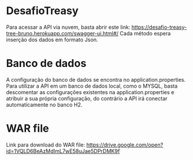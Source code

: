 # DesafioTreasy

Para acessar a API via nuvem, basta abrir este link: https://desafio-treasy-tree-bruno.herokuapp.com/swagger-ui.html#/
Cada método espera inserção dos dados em formato Json.

# Banco de dados

A configuração do banco de dados se encontra no application.properties.
Para utilizar a API em um banco de dados local, como o MYSQL, basta descomentar as configurações existentes na application.properties e atribuir a sua própria configuração, do contrário a API irá conectar automaticamente no banco H2.

# WAR file

Link para download do WAR file: https://drive.google.com/open?id=1VQLD6BeAzMdImL7wE58uJae5DPrDMK9f
